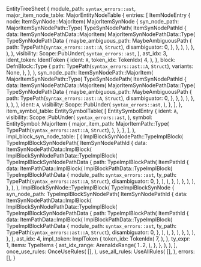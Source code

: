 EntityTreeSheet {
    module_path: `syntax_errors::ast`,
    major_item_node_table: MajorEntityNodeTable {
        entries: [
            ItemNodeEntry {
                node: ItemSynNode::MajorItem(
                    MajorItemSynNode {
                        syn_node_path: MajorItemSynNodePath::Type(
                            TypeSynNodePath(
                                ItemSynNodePathId {
                                    data: ItemSynNodePathData::MajorItem(
                                        MajorItemSynNodePathData::Type(
                                            TypeSynNodePathData {
                                                maybe_ambiguous_path: MaybeAmbiguousPath {
                                                    path: TypePath(`syntax_errors::ast::A`, `Struct`),
                                                    disambiguator: 0,
                                                },
                                            },
                                        ),
                                    ),
                                },
                            ),
                        ),
                        visibility: Scope::PubUnder(
                            `syntax_errors::ast`,
                        ),
                        ast_idx: 3,
                        ident_token: IdentToken {
                            ident: `A`,
                            token_idx: TokenIdx(
                                4,
                            ),
                        },
                        block: DefnBlock::Type {
                            path: TypePath(`syntax_errors::ast::A`, `Struct`),
                            variants: None,
                        },
                    },
                ),
                syn_node_path: ItemSynNodePath::MajorItem(
                    MajorItemSynNodePath::Type(
                        TypeSynNodePath(
                            ItemSynNodePathId {
                                data: ItemSynNodePathData::MajorItem(
                                    MajorItemSynNodePathData::Type(
                                        TypeSynNodePathData {
                                            maybe_ambiguous_path: MaybeAmbiguousPath {
                                                path: TypePath(`syntax_errors::ast::A`, `Struct`),
                                                disambiguator: 0,
                                            },
                                        },
                                    ),
                                ),
                            },
                        ),
                    ),
                ),
                ident: `A`,
                visibility: Scope::PubUnder(
                    `syntax_errors::ast`,
                ),
            },
        ],
    },
    item_symbol_table: EntitySymbolTable(
        [
            EntitySymbolEntry {
                ident: `A`,
                visibility: Scope::PubUnder(
                    `syntax_errors::ast`,
                ),
                symbol: EntitySymbol::MajorItem {
                    major_item_path: MajorItemPath::Type(
                        TypePath(`syntax_errors::ast::A`, `Struct`),
                    ),
                },
            },
        ],
    ),
    impl_block_syn_node_table: [
        (
            ImplBlockSynNodePath::TypeImplBlock(
                TypeImplBlockSynNodePath(
                    ItemSynNodePathId {
                        data: ItemSynNodePathData::ImplBlock(
                            ImplBlockSynNodePathData::TypeImplBlock(
                                TypeImplBlockSynNodePathData {
                                    path: TypeImplBlockPath(
                                        ItemPathId {
                                            data: ItemPathData::ImplBlock(
                                                ImplBlockPathData::TypeImplBlock(
                                                    TypeImplBlockPathData {
                                                        module_path: `syntax_errors::ast`,
                                                        ty_path: TypePath(`syntax_errors::ast::A`, `Struct`),
                                                        disambiguator: 0,
                                                    },
                                                ),
                                            ),
                                        },
                                    ),
                                },
                            ),
                        ),
                    },
                ),
            ),
            ImplBlockSynNode::TypeImplBlock(
                TypeImplBlockSynNode {
                    syn_node_path: TypeImplBlockSynNodePath(
                        ItemSynNodePathId {
                            data: ItemSynNodePathData::ImplBlock(
                                ImplBlockSynNodePathData::TypeImplBlock(
                                    TypeImplBlockSynNodePathData {
                                        path: TypeImplBlockPath(
                                            ItemPathId {
                                                data: ItemPathData::ImplBlock(
                                                    ImplBlockPathData::TypeImplBlock(
                                                        TypeImplBlockPathData {
                                                            module_path: `syntax_errors::ast`,
                                                            ty_path: TypePath(`syntax_errors::ast::A`, `Struct`),
                                                            disambiguator: 0,
                                                        },
                                                    ),
                                                ),
                                            },
                                        ),
                                    },
                                ),
                            ),
                        },
                    ),
                    ast_idx: 4,
                    impl_token: ImplToken {
                        token_idx: TokenIdx(
                            7,
                        ),
                    },
                    ty_expr: 1,
                    items: TypeItems {
                        ast_idx_range: ArenaIdxRange(
                            1..2,
                        ),
                    },
                },
            ),
        ),
    ],
    once_use_rules: OnceUseRules(
        [],
    ),
    use_all_rules: UseAllRules(
        [],
    ),
    errors: [],
}